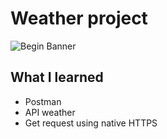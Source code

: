 
# Weather project
![Begin Banner](gif)

## What I learned
- Postman
- API weather
- Get request using native HTTPS 